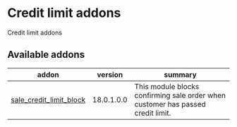 # Credit limit addons

Credit limit addons

[//]: # (addons)

Available addons
----------------
addon | version | summary
--- | --- | ---
[sale_credit_limit_block](sale_credit_limit_block/) | 18.0.1.0.0 | This module blocks confirming sale order when customer has passed credit limit.
[//]: # (end addons)
